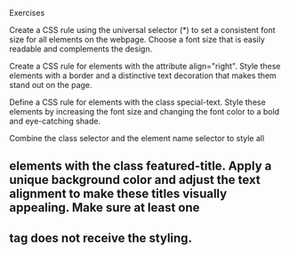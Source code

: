 Exercises

Create a CSS rule using the universal selector (*) to set a consistent font size for all elements on the webpage. Choose a font size that is easily readable and complements the design.

Create a CSS rule for elements with the attribute align="right". Style these elements with a border and a distinctive text decoration that makes them stand out on the page.

Define a CSS rule for elements with the class special-text. Style these elements by increasing the font size and changing the font color to a bold and eye-catching shade.

Combine the class selector and the element name selector to style all <h2> elements with the class featured-title. Apply a unique background color and adjust the text alignment to make these titles visually appealing. Make sure at least one <h2> tag does not receive the styling.
